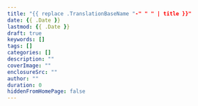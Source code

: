 ```yaml
---
title: "{{ replace .TranslationBaseName "-" " " | title }}"
date: {{ .Date }}
lastmod: {{ .Date }}
draft: true
keywords: []
tags: []
categories: []
description: ""
coverImage: ""
enclosureSrc: ""
author: ""
duration: 0
hiddenFromHomePage: false
---
```

